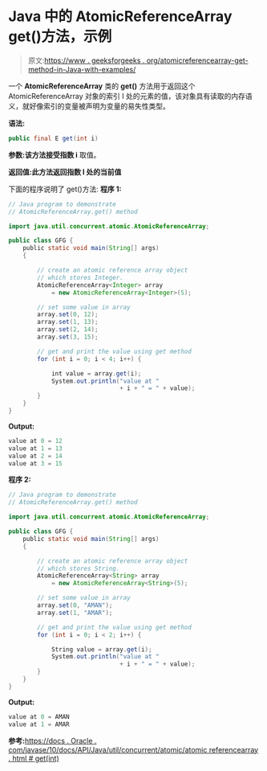 # Java 中的 AtomicReferenceArray get()方法，示例

> 原文:[https://www . geeksforgeeks . org/atomicreferencearray-get-method-in-Java-with-examples/](https://www.geeksforgeeks.org/atomicreferencearray-get-method-in-java-with-examples/)

一个 **AtomicReferenceArray** 类的 **get()** 方法用于返回这个 AtomicReferenceArray 对象的索引 I 处的元素的值，该对象具有读取的内存语义，就好像索引的变量被声明为变量的易失性类型。

**语法:**

```java
public final E get(int i)

```

**参数:**该方法接受**指数 i** 取值。

**返回值:**此方法返回指数 I 处的**当前值**

下面的程序说明了 get()方法:
**程序 1:**

```java
// Java program to demonstrate
// AtomicReferenceArray.get() method

import java.util.concurrent.atomic.AtomicReferenceArray;

public class GFG {
    public static void main(String[] args)
    {

        // create an atomic reference array object
        // which stores Integer.
        AtomicReferenceArray<Integer> array
            = new AtomicReferenceArray<Integer>(5);

        // set some value in array
        array.set(0, 12);
        array.set(1, 13);
        array.set(2, 14);
        array.set(3, 15);

        // get and print the value using get method
        for (int i = 0; i < 4; i++) {

            int value = array.get(i);
            System.out.println("value at "
                               + i + " = " + value);
        }
    }
}
```

**Output:**

```java
value at 0 = 12
value at 1 = 13
value at 2 = 14
value at 3 = 15

```

**程序 2:**

```java
// Java program to demonstrate
// AtomicReferenceArray.get() method

import java.util.concurrent.atomic.AtomicReferenceArray;

public class GFG {
    public static void main(String[] args)
    {

        // create an atomic reference array object
        // which stores String.
        AtomicReferenceArray<String> array
            = new AtomicReferenceArray<String>(5);

        // set some value in array
        array.set(0, "AMAN");
        array.set(1, "AMAR");

        // get and print the value using get method
        for (int i = 0; i < 2; i++) {

            String value = array.get(i);
            System.out.println("value at "
                               + i + " = " + value);
        }
    }
}
```

**Output:**

```java
value at 0 = AMAN
value at 1 = AMAR

```

**参考:**[https://docs . Oracle . com/javase/10/docs/API/Java/util/concurrent/atomic/atomic referencearray . html # get(int)](https://docs.oracle.com/javase/10/docs/api/java/util/concurrent/atomic/AtomicReferenceArray.html#get(int))